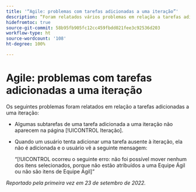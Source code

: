 ```yaml
---
title: '“Agile: problemas com tarefas adicionadas a uma iteração”'
description: “Foram relatados vários problemas em relação a tarefas adicionadas a uma iteração”
hidefromtoc: true
source-git-commit: 58b95fb905fc12cc459fbdd021fee3c92536d203
workflow-type: ht
source-wordcount: '108'
ht-degree: 100%

---
```



# Agile: problemas com tarefas adicionadas a uma iteração

Os seguintes problemas foram relatados em relação a tarefas adicionadas a uma iteração:

* Algumas subtarefas de uma tarefa adicionada a uma iteração não aparecem na página [!UICONTROL Iteração].
* Quando um usuário tenta adicionar uma tarefa ausente à iteração, ela não é adicionada e o usuário vê a seguinte mensagem:

   “[!UICONTROL ocorreu o seguinte erro: não foi possível mover nenhum dos itens selecionados, porque não estão atribuídos a uma Equipe Ágil ou não são itens de Equipe Ágil]”

_Reportado pela primeira vez em 23 de setembro de 2022._

